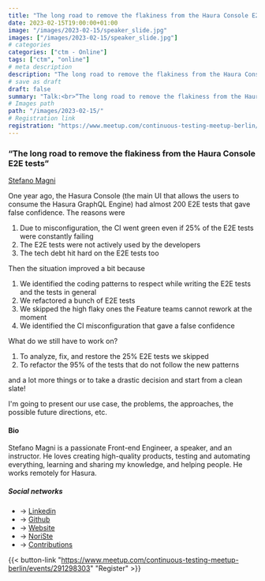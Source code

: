 ```yaml
---
title: "The long road to remove the flakiness from the Haura Console E2E tests"
date: 2023-02-15T19:00:00+01:00
image: "/images/2023-02-15/speaker_slide.jpg"
images: ["/images/2023-02-15/speaker_slide.jpg"]
# categories
categories: ["ctm - Online"]
tags: ["ctm", "online"]
# meta description
description: "The long road to remove the flakiness from the Haura Console E2E tests"
# save as draft
draft: false
summary: "Talk:<br>“The long road to remove the flakiness from the Haura Console E2E tests” (Stefano Magni)"
# Images path
path: "/images/2023-02-15/"
# Registration link
registration: "https://www.meetup.com/continuous-testing-meetup-berlin/events/291298303"
---
```


### “The long road to remove the flakiness from the Haura Console E2E tests”

[Stefano Magni](https://www.linkedin.com/in/noriste)

One year ago, the Hasura Console (the main UI that allows the users to consume the Hasura GraphQL Engine) had 
almost 200 E2E tests that gave false confidence.
The reasons were

1. Due to misconfiguration, the CI went green even if 25% of the E2E tests were constantly failing
2. The E2E tests were not actively used by the developers
3. The tech debt hit hard on the E2E tests too

Then the situation improved a bit because

1. We identified the coding patterns to respect while writing the E2E tests and the tests in general
2. We refactored a bunch of E2E tests
3. We skipped the high flaky ones the Feature teams cannot rework at the moment
4. We identified the CI misconfiguration that gave a false confidence

What do we still have to work on?

1. To analyze, fix, and restore the 25% E2E tests we skipped
2. To refactor the 95% of the tests that do not follow the new patterns

and a lot more things or to take a drastic decision and start from a clean slate!

I'm going to present our use case, the problems, the approaches, the possible future directions, etc.

#### Bio

Stefano Magni is a passionate Front-end Engineer, a speaker, and an instructor.
He loves creating high-quality products, testing and automating everything, learning and sharing my knowledge, and helping people.
He works remotely for Hasura.

##### Social networks

- <i class="fa fa-linkedin"></i> -> [Linkedin](https://www.linkedin.com/in/noriste)
- <i class="fa fa-github"></i> -> [Github](https://github.com/NoriSte)
- <i class="fa fa-code"></i> -> [Website](https://dev.to/noriste)
- <i class="fa fa-twitter"></i> -> [NoriSte](https://twitter.com/NoriSte)
- <i class="fa fa-code"></i> -> [Contributions](https://github.com/NoriSte/all-my-contributions)

{{< button-link "https://www.meetup.com/continuous-testing-meetup-berlin/events/291298303" "Register" >}}
